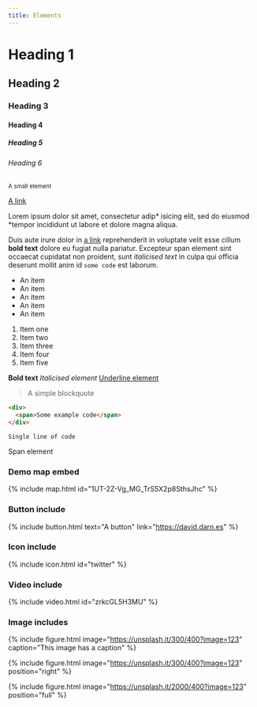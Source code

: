 ```yaml
---
title: Elements
---
```


# Heading 1

## Heading 2

### Heading 3

#### Heading 4

##### Heading 5

###### Heading 6

<small>A small element</small>

[A link](# "A link")

Lorem ipsum dolor sit amet, consectetur adip* isicing elit, sed do eiusmod *tempor incididunt ut labore et dolore magna aliqua.

Duis aute irure dolor in [a link](# "a link") reprehenderit in voluptate velit esse cillum **bold text** dolore eu fugiat nulla pariatur. Excepteur <span>span element</span> sint occaecat cupidatat non proident, sunt _italicised text_ in culpa qui officia deserunt mollit anim id `some code` est laborum.

*   An item
*   An item
*   An item
*   An item
*   An item

1.  Item one
2.  Item two
3.  Item three
4.  Item four
5.  Item five

**Bold text** _Italicised element_ <u>Underline element</u>

> A simple blockquote

``` html
<div>
  <span>Some example code</span>
</div>
```

`Single line of code`

<span>Span element</span>

### Demo map embed

{% include map.html id="1UT-2Z-Vg_MG_TrS5X2p8SthsJhc" %}

### Button include

{% include button.html text="A button" link="https://david.darn.es" %}

### Icon include

{% include icon.html id="twitter" %}

### Video include

{% include video.html id="zrkcGL5H3MU" %}

### Image includes

{% include figure.html image="https://unsplash.it/300/400?image=123" caption="This image has a caption" %}

{% include figure.html image="https://unsplash.it/300/400?image=123" position="right" %}

{% include figure.html image="https://unsplash.it/2000/400?image=123" position="full" %}

